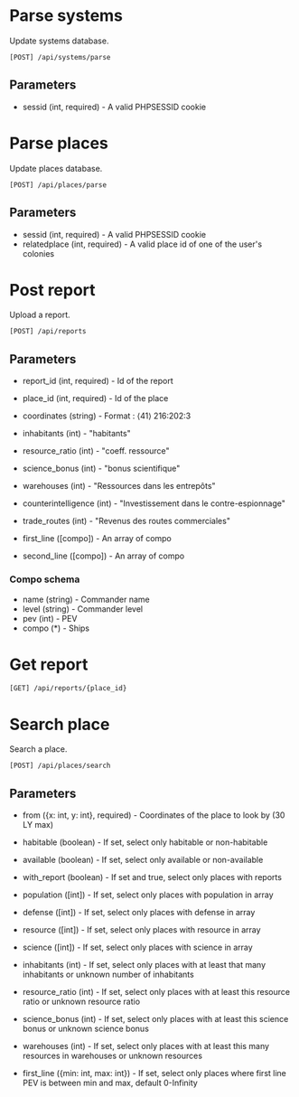 Parse systems
=============

Update systems database.

```
[POST] /api/systems/parse
```

Parameters
----------

* sessid (int, required) - A valid PHPSESSID cookie

Parse places
============

Update places database.

```
[POST] /api/places/parse
```

Parameters
----------

* sessid (int, required) - A valid PHPSESSID cookie
* relatedplace (int, required) - A valid place id of one of the user's colonies

Post report
===========

Upload a report.

```
[POST] /api/reports
```

Parameters
----------

* report_id (int, required) - Id of the report
* place_id (int, required) - Id of the place

* coordinates (string) - Format : ⟨41⟩ 216:202:3
* inhabitants (int) - "habitants"
* resource_ratio (int) - "coeff. ressource"
* science_bonus (int) - "bonus scientifique"

* warehouses (int) - "Ressources dans les entrepôts"
* counterintelligence (int) - "Investissement dans le contre-espionnage"
* trade_routes (int) - "Revenus des routes commerciales"

* first_line ([compo]) - An array of compo
* second_line ([compo]) - An array of compo

### Compo schema

* name (string) - Commander name
* level (string) - Commander level
* pev (int) - PEV
* compo (*) - Ships

Get report
==========

```
[GET] /api/reports/{place_id}
```


Search place
============

Search a place.

```
[POST] /api/places/search
```

Parameters
----------

* from ({x: int, y: int}, required) - Coordinates of the place to look by (30 LY max)
* habitable (boolean) - If set, select only habitable or non-habitable
* available (boolean) - If set, select only available or non-available
* with_report (boolean) - If set and true, select only places with reports

* population ([int]) - If set, select only places with population in array
* defense ([int]) - If set, select only places with defense in array
* resource ([int]) - If set, select only places with resource in array
* science ([int]) - If set, select only places with science in array

* inhabitants (int) - If set, select only places with at least that many inhabitants or unknown number of inhabitants
* resource_ratio (int) - If set, select only places with at least this resource ratio or unknown resource ratio
* science_bonus (int) - If set, select only places with at least this science bonus or unknown science bonus

* warehouses (int) - If set, select only places with at least this many resources in warehouses or unknown resources
* first_line ({min: int, max: int}) - If set, select only places where first line PEV is between min and max, default 0-Infinity